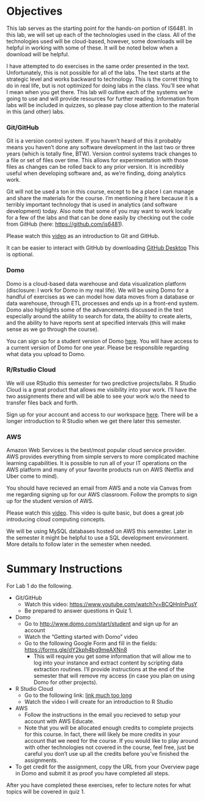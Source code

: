 Objectives
==========

This lab serves as the starting point for the hands-on portion of
IS6481. In this lab, we will set up each of the technologies used in the
class. All of the technologies used will be cloud-based, however, some
downloads will be helpful in working with some of these. It will be
noted below when a download will be helpful.

I have attempted to do exercises in the same order presented in the
text. Unfortunately, this is not possible for all of the labs. The text
starts at the strategic level and works backward to technology. This is
the corret thing to do in real life, but is not optimized for doing labs
in the class. You’ll see what I mean when you get there. This lab will
outline each of the systems we’re going to use and will provide
resources for further reading. Information from labs will be included in
quizzes, so please pay close attention to the material in this (and
other) labs.

### Git/GitHub

Git is a version control system. If you haven’t heard of this it
probably means you haven’t done any software development in the last two
or three years (which is totally fine, BTW). Version control systems
track changes to a file or set of files over time. This allows for
experimentation with those files as changes can be rolled back to any
prior version. It is incredibly useful when developing software and, as
we’re finding, doing analytics work.

Git will not be used a ton in this course, except to be a place I can
manage and share the materials for the course. I’m mentioning it here
because it is a terribly important technology that is used in analytics
(and software development) today. Also note that some of you may want to
work locally for a few of the labs and that can be done easily by
checking out the code from GitHub (here: <https://github.com/is6481>).

Please watch this [video](https://www.youtube.com/watch?v=BCQHnlnPusY)
as an introduction to Git and GitHub.

It can be easier to interact with GitHub by downloading [GitHub
Desktop](https://desktop.github.com/) This is optional.

### Domo

Domo is a cloud-based data warehouse and data visualization platform
(disclosure: I work for Domo in my real life). We will be using Domo for
a handful of exercises as we can model how data moves from a database or
data warehouse, through ETL processes and ends up in a front-end system.
Domo also highlights some of the advancements discussed in the text
especially around the ability to search for data, the ability to create
alerts, and the ability to have reports sent at specified intervals
(this will make sense as we go through the course).

You can sign up for a student version of Domo
[here](http://www.domo.com/start/student). You will have access to a
current version of Domo for one year. Please be responsible regarding
what data you upload to Domo.

### R/Rstudio Cloud

We will use RStudio this semester for two predictive projects/labs. R
Studio Cloud is a great product that allows me visibility into your
work. I’ll have the two assignments there and will be able to see your
work w/o the need to transfer files back and forth.

Sign up for your account and access to our workspace
[here](https://rstudio.cloud/spaces/20344/join?access_code=2HCnR%2B%2BP8WRCAJOTqOqRrGGEYh4FUi0oWGhIt%2FNb).
There will be a longer introduction to R Studio when we get there later
this semester.

### AWS

Amazon Web Services is the best/most popular cloud service provider. AWS
provides everything from simple servers to more complicated machine
learning capabilities. It is possible to run all of your IT operations
on the AWS platform and many of your favorite products run on AWS
(Netflix and Uber come to mind).

You should have recieved an email from AWS and a note via Canvas from me
regarding signing up for our AWS classroom. Follow the prompts to sign
up for the student version of AWS.

Please watch this [video](https://www.youtube.com/watch?v=qcY-uiEHhn0).
This video is quite basic, but does a great job introducing cloud
computing concepts.

We will be using MySQL databases hosted on AWS this semester. Later in
the semester it might be helpful to use a SQL development environment.
More details to follow later in the semester when needed.

Summary Instructions
====================

For Lab 1 do the following.

-   Git/GitHub
    -   Watch this video: <https://www.youtube.com/watch?v=BCQHnlnPusY>
    -   Be prepared to answer questions in Quiz 1.
-   Domo
    -   Go to <http://www.domo.com/start/student> and sign up for an
        account
    -   Watch the “Getting started with Domo” video
    -   Go to the following Google Form and fill in the fields:
        <https://forms.gle/dY2kph4bg9meAXNn8>
        -   This will require you get some information that will allow
            me to log into your instance and extract content by
            scripting data extraction routines. I’ll provide
            instructions at the end of the semester that will remove my
            access (in case you plan on using Domo for other projects).
-   R Studio Cloud
    -   Go to the following link: [link much too
        long](https://rstudio.cloud/spaces/20344/join?access_code=2HCnR%2B%2BP8WRCAJOTqOqRrGGEYh4FUi0oWGhIt%2FNb)
    -   Watch the video I will create for an introduction to R Studio
-   AWS
    -   Follow the instructions in the email you recieved to setup your
        account with AWS Educate.
    -   Note that you will be allocated enough credits to complete
        projects for this course. In fact, there will likely be more
        credits in your account that we need for the course. If you
        would like to play around with other technologies not covered in
        the course, feel free, just be careful you don’t use up all the
        credits before you’ve finished the assignments.
-   To get credit for the assignment, copy the URL from your Overview
    page in Domo and submit it as proof you have completed all steps.

After you have completed these exercises, refer to lecture notes for
what topics will be covered in quiz 1.
